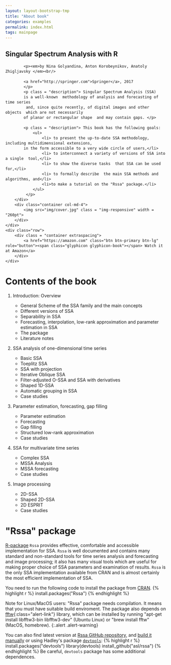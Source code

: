 ```yaml
---
layout: layout-bootstrap-tmp
title: "About book"
categories: examples
permalink: index.html
tags: mainpage
---
```

<div class="jumbotron">
	<div class="row">
		<div class="container col-md-8">
			<h2>Singular Spectrum Analysis with R</h2>

			<p><em>by Nina Golyandina, Anton Korobeynikov, Anatoly Zhigljavsky </em><br/>

			<a href="http://springer.com">Springer</a>, 2017
			</p>
			<p class = "description"> Singular Spectrum Analysis (SSA)
			is a well-known  methodology of analysis and forecasting of time series
			 and, since quite recently, of digital images and other objects  which are not necessarily
			of planar or rectangular shape  and may contain gaps. </p>

			<p class = "description"> This book has the following goals:
				<ul>
					<li> to present the up-to-date SSA methodology, including multidimensional extensions,
			in the form accessible to a very wide circle of users,</li>
					<li> to interconnect a variety of versions of SSA into a single  tool,</li>
					<li> to show the diverse tasks  that SSA can be used for,</li>
					<li> to formally describe  the main SSA methods and algorithms, and</li>
					<li>to make a tutorial on the "Rssa" package.</li>
				</ul>
			 </p>			
		</div>
		<div class="container col-md-4">
			<img src="img/cover.jpg" class = "img-responsive" width = "260pt">
		</div>
	</div>
	<div class="row">
		<div class = "container extraspacing">
			<a href="https://amazon.com" class="btn btn-primary btn-lg" role="button"><span class="glyphicon glyphicon-book"></span> Watch it at Amazon</a>
		</div>
	</div>
</div>


# Contents of the book

1.	Introduction: Overview
	-	General Scheme of the SSA family and the main concepts
	-	Different versions of SSA
	-	Separability in SSA
	-	Forecasting, interpolation, low-rank approximation and parameter estimation in SSA
	-	The package
	-	Literature notes

2.	SSA analysis of one-dimensional time series
	-	Basic SSA
	-	Toeplitz SSA
	-	SSA with projection
	-	Iterative Oblique SSA
	-	Filter-adjusted O-SSA and SSA with derivatives
	-	Shaped 1D-SSA
	-	Automatic grouping in SSA
	-	Case studies
3.	Parameter estimation, forecasting, gap filling
	-	Parameter estimation
	-	Forecasting
	-	Gap filling
	-	Structured low-rank approximation
	-	Case studies
4.	SSA for multivariate time series
	-	Complex SSA 
	-	MSSA Analysis
	-	MSSA forecasting
	-	Case studies
5.	Image processing
	-	2D-SSA
	-	Shaped 2D-SSA
	-	2D ESPRIT
	-	Case studies

# "Rssa" package

[R-package](http://www.r-project.org/) `Rssa` provides effective, comfortable and accessible implementation for SSA.
`Rssa` is well documented and contains many standard and non-standard tools for time series analysis and forecasting and image processing; it also has many visual tools which are useful for making proper choice of SSA parameters and examination of results. `Rssa` is the only SSA implementation available from CRAN and is almost certainly the most efficient implementation of SSA.

You need to run the following code to install the package from [CRAN](http://cran.r-project.org/web/packages/Rssa/).
{% highlight r %}
install.packages("Rssa")
{% endhighlight %}

Note for Linux/MacOS users: "Rssa" package needs compilation. It means that you must have suitable build enviroment. The package also depends on [fftw](http://www.fftw.org/){:class="alert-link"} library, which can be installed by running "apt-get install libfftw3-bin libfftw3-dev" (Ubuntu Linux) or "brew install fftw" (MacOS, homebrew).
{:.alert .alert-warning}


You can also find latest version at [Rssa GitHub repository]( https://github.com/asl/rssa/ "Rssa GitHub link"), and [build it manually](https://cran.r-project.org/doc/contrib/Leisch-CreatingPackages.pdf) or using Hadley's package [`devtools`]( http://cran.r-project.org/web/packages/devtools/index.html "devtools package CRAN page"):
{% highlight r %}
install.packages("devtools")
library(devtools)
install_github("asl/rssa")
{% endhighlight %}
Be careful, `devtools` package has some additional dependences.

<!-- # Support

This work is supported by the NG13-083 grant of Dynasty Foundation.
 -->